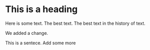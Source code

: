 This is a heading
=================
Here is some text. The best text.
The best text in the history of text.

We added a change.

This is a sentece.
Add some more